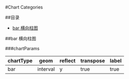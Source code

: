 #Chart Categories

##目录

* [bar 横向柱图](#bar-横向柱图)

##bar 横向柱图

###chartParams

chartType | geom | reflect | transpose | label
--- | --- | --- | --- | ---
bar | interval | y | true |true
